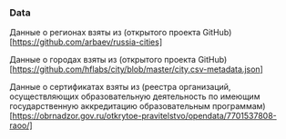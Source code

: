 ### Data

Данные о регионах взяты из (открытого проекта GitHub)[https://github.com/arbaev/russia-cities]

Данные о городах взяты из (открытого проекта GitHub)[https://github.com/hflabs/city/blob/master/city.csv-metadata.json]

Данные о сертификатах взяты из (реестра организаций, осуществляющих образовательную деятельность по имеющим государственную аккредитацию образовательным программам)[https://obrnadzor.gov.ru/otkrytoe-pravitelstvo/opendata/7701537808-raoo/]
